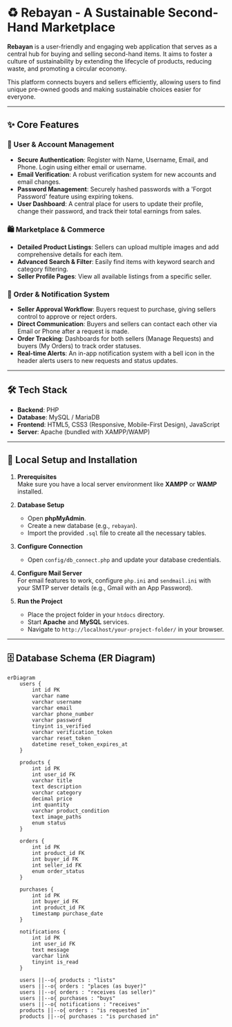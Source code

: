 # ♻️ Rebayan - A Sustainable Second-Hand Marketplace

**Rebayan** is a user-friendly and engaging web application that serves as a central hub for buying and selling second-hand items. It aims to foster a culture of sustainability by extending the lifecycle of products, reducing waste, and promoting a circular economy.

This platform connects buyers and sellers efficiently, allowing users to find unique pre-owned goods and making sustainable choices easier for everyone.

---

## ✨ Core Features

### 👤 User & Account Management
- **Secure Authentication**: Register with Name, Username, Email, and Phone. Login using either email or username.
- **Email Verification**: A robust verification system for new accounts and email changes.
- **Password Management**: Securely hashed passwords with a 'Forgot Password' feature using expiring tokens.
- **User Dashboard**: A central place for users to update their profile, change their password, and track their total earnings from sales.

### 🛍️ Marketplace & Commerce
- **Detailed Product Listings**: Sellers can upload multiple images and add comprehensive details for each item.
- **Advanced Search & Filter**: Easily find items with keyword search and category filtering.
- **Seller Profile Pages**: View all available listings from a specific seller.

### 🤝 Order & Notification System
- **Seller Approval Workflow**: Buyers request to purchase, giving sellers control to approve or reject orders.
- **Direct Communication**: Buyers and sellers can contact each other via Email or Phone after a request is made.
- **Order Tracking**: Dashboards for both sellers (Manage Requests) and buyers (My Orders) to track order statuses.
- **Real-time Alerts**: An in-app notification system with a bell icon in the header alerts users to new requests and status updates.

---

## 🛠️ Tech Stack
- **Backend**: PHP  
- **Database**: MySQL / MariaDB  
- **Frontend**: HTML5, CSS3 (Responsive, Mobile-First Design), JavaScript  
- **Server**: Apache (bundled with XAMPP/WAMP)

---

## 🚀 Local Setup and Installation

1. **Prerequisites**  
   Make sure you have a local server environment like **XAMPP** or **WAMP** installed.

2. **Database Setup**  
   - Open **phpMyAdmin**.  
   - Create a new database (e.g., `rebayan`).  
   - Import the provided `.sql` file to create all the necessary tables.

3. **Configure Connection**  
   - Open `config/db_connect.php` and update your database credentials.

4. **Configure Mail Server**  
   For email features to work, configure `php.ini` and `sendmail.ini` with your SMTP server details (e.g., Gmail with an App Password).

5. **Run the Project**  
   - Place the project folder in your `htdocs` directory.  
   - Start **Apache** and **MySQL** services.  
   - Navigate to `http://localhost/your-project-folder/` in your browser.

---

## 🗄️ Database Schema (ER Diagram)

```plaintext
erDiagram
    users {
        int id PK
        varchar name
        varchar username
        varchar email
        varchar phone_number
        varchar password
        tinyint is_verified
        varchar verification_token
        varchar reset_token
        datetime reset_token_expires_at
    }

    products {
        int id PK
        int user_id FK
        varchar title
        text description
        varchar category
        decimal price
        int quantity
        varchar product_condition
        text image_paths
        enum status
    }

    orders {
        int id PK
        int product_id FK
        int buyer_id FK
        int seller_id FK
        enum order_status
    }

    purchases {
        int id PK
        int buyer_id FK
        int product_id FK
        timestamp purchase_date
    }

    notifications {
        int id PK
        int user_id FK
        text message
        varchar link
        tinyint is_read
    }

    users ||--o{ products : "lists"
    users ||--o{ orders : "places (as buyer)"
    users ||--o{ orders : "receives (as seller)"
    users ||--o{ purchases : "buys"
    users ||--o{ notifications : "receives"
    products ||--o{ orders : "is requested in"
    products ||--o{ purchases : "is purchased in"
